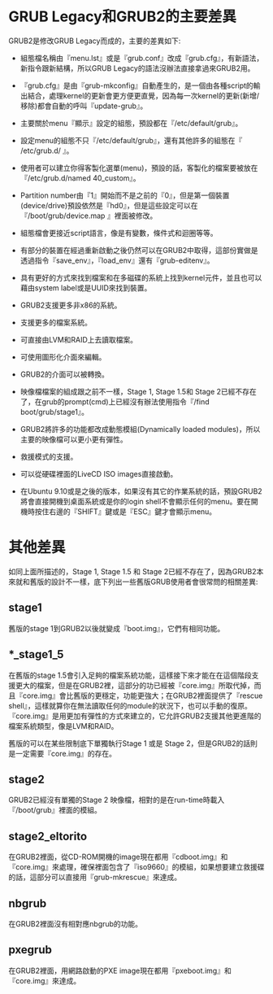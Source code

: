 # GRUB Legacy和GRUB2的主要差異

GRUB2是修改GRUB Legacy而成的，主要的差異如下:

* 組態檔名稱由『menu.lst』或是『grub.conf』改成『grub.cfg』，有新語法，新指令跟新結構，所以GRUB Legacy的語法沒辦法直接拿過來GRUB2用。

* 『grub.cfg』是由『grub-mkconfig』自動產生的，是一個由各種script的輸出結合，處理kernel的更新會更方便更直覺，因為每一次kernel的更新(新增/移除)都會自動的呼叫『update-grub』。

* 主要關於menu『顯示』設定的組態，預設都在『/etc/default/grub』。

* 設定menu的組態不只『/etc/default/grub』，還有其他許多的組態在『 /etc/grub.d/ 』。

* 使用者可以建立你得客製化選單(menu)，預設的話，客製化的檔案要被放在『/etc/grub.d/named 40_custom』。

* Partition number由『1』開始而不是之前的『0』，但是第一個裝置(device/drive)預設依然是『hd0』，但是這些設定可以在『/boot/grub/device.map 』裡面被修改。

* 組態檔會更接近script語言，像是有變數，條件式和迴圈等等。

* 有部分的裝置在經過重新啟動之後仍然可以在GRUB2中取得，這部份實做是透過指令『save\_env』，『load\_env』還有『grub-editenv』。

* 具有更好的方式來找到檔案和在多磁碟的系統上找到kernel元件，並且也可以藉由system label或是UUID來找到裝置。

* GRUB2支援更多非x86的系統。

* 支援更多的檔案系統。

* 可直接由LVM和RAID上去讀取檔案。

* 可使用圖形化介面來編輯。

* GRUB2的介面可以被轉換。

* 映像檔檔案的組成跟之前不一樣，Stage 1, Stage 1.5和 Stage 2已經不存在了，在grub的prompt(cmd)上已經沒有辦法使用指令『/find boot/grub/stage1』。

* GRUB2將許多的功能都改成動態模組\(Dynamically loaded modules\)，所以主要的映像檔可以更小更有彈性。

* 救援模式的支援。

* 可以從硬碟裡面的LiveCD ISO images直接啟動。

* <span>在Ubuntu 9.10或是之後的版本，如果沒有其它的作業系統的話，預設GRUB2將會直接開機到桌面系統或是你的login shell不會顯示任何的menu。要在開機時按住右邊的『SHIFT』鍵或是『ESC』鍵才會顯示menu。</span>


# 其他差異
如同上面所描述的，Stage 1, Stage 1.5 和 Stage 2已經不存在了，因為GRUB2本來就和舊版的設計不一樣，底下列出一些舊版GRUB使用者會很常問的相關差異:

## stage1
舊版的stage 1到GRUB2以後就變成『boot.img』，它們有相同功能。

## *_stage1_5
在舊版的stage 1.5會引入足夠的檔案系統功能，這樣接下來才能在在這個階段支援更大的檔案，但是在GRUB2裡，這部分的功已經被『core.img』所取代掉，而且『core.img』會比舊版的更穩定，功能更強大；在GRUB2裡面提供了『rescue shell』，這樣就算你在無法讀取任何的module的狀況下，也可以手動的復原。『core.img』是用更加有彈性的方式來建立的，它允許GRUB2支援其他更進階的檔案系統類型，像是LVM和RAID。

舊版的可以在某些限制底下單獨執行Stage 1 或是 Stage 2，但是GRUB2的話則是一定需要『core.img』的存在。

## stage2
GRUB2已經沒有單獨的Stage 2 映像檔，相對的是在run-time時載入『/boot/grub』裡面的模組。

## stage2_eltorito
在GRUB2裡面，從CD-ROM開機的image現在都用『cdboot.img』和『core.img』來處理，確保裡面包含了『iso9660』的模組，如果想要建立救援碟的話，這部分可以直接用『grub-mkrescue』來達成。

## nbgrub
在GRUB2裡面沒有相對應nbgrub的功能。

## pxegrub
在GRUB2裡面，用網路啟動的PXE image現在都用『pxeboot.img』和『core.img』來達成。